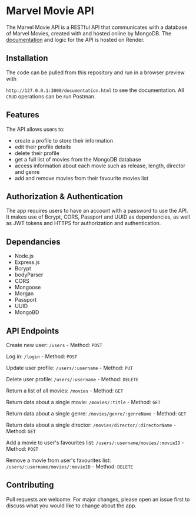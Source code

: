 # Marvel Movie API

The Marvel Movie API is a RESTful API that communicates with a database of Marvel Movies, created with and hosted online by MongoDB. The [documentation](https://movie-api-v2dh.onrender.com/documentation.html) and logic for the API is hosted on Render. 

## Installation

The code can be pulled from this repository and run in a browser preview with 

`http://127.0.0.1:3000/documentation.html` to see the documentation. All `CRUD` operations can be run Postman.

## Features

The API allows users to:

- create a profile to store their information
- edit their profile details
- delete their profile
- get a full list of movies from the MongoDB database
- access information about each movie such as release, length, director and genre
- add and remove movies from their favourite movies list

## Authorization & Authentication
The app requires users to have an account with a password to use the API. It makes use of Bcrypt, CORS, Passport and UUID as dependencies, as well as JWT tokens and HTTPS for authorization and authentication. 

## Dependancies

- Node.js
- Express.js
- Bcrypt
- bodyParser
- CORS
- Mongoose
- Morgan
- Passport
- UUID
- MongoBD

## API Endpoints

Create new user: `/users` - Method: `POST`

Log in: `/login` - Method: `POST`

Update user profile: `/users/:username` - Method: `PUT`

Delete user profile: `/users/:username` - Method: `DELETE`

Return a list of all movies: `/movies` - Method: `GET`

Return data about a single movie: `/movies/:title` - Method: `GET`

Return data about a single genre: `/movies/genre/:genreName` - Method: `GET`

Return data about a single director: `/movies/director/:directorName` - Method: `GET`

Add a movie to user's favourites list: `/users/:username/movies/:movieID` - Method: `POST`

Remove a movie from user's favourites list: `/users/:username/movies/:movieID` - Method: `DELETE`

## Contributing

Pull requests are welcome. For major changes, please open an issue first
to discuss what you would like to change about the app.
